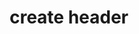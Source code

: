 <!DOCTYPE html>
<html lang="en">
<html>
<head>
  <header>
    <h1>create header</h1>
   </header>
 </head>
 </html>
